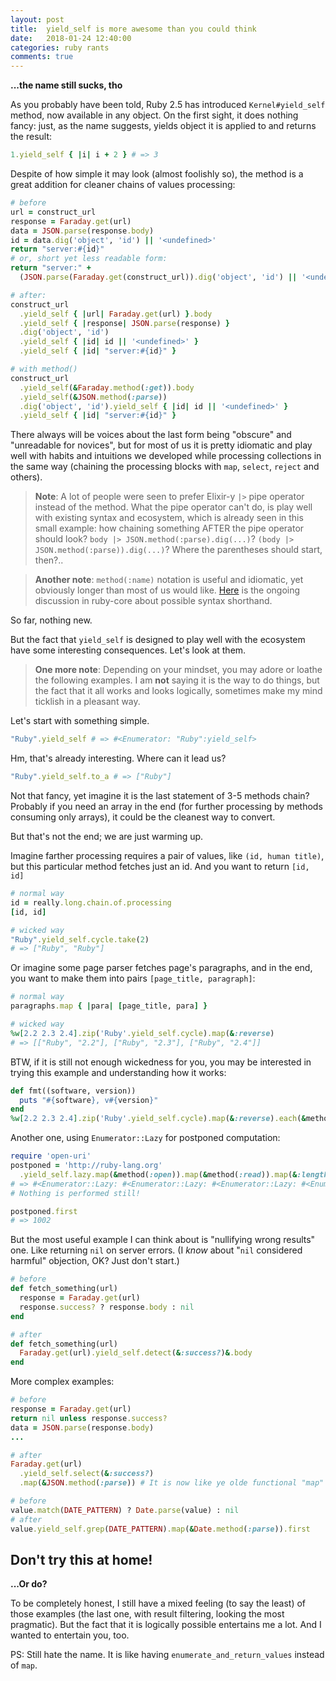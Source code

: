 ```yaml
---
layout: post
title:  yield_self is more awesome than you could think
date:   2018-01-24 12:40:00
categories: ruby rants
comments: true
---
```


**...the name still sucks, tho**

As you probably have been told, Ruby 2.5 has introduced `Kernel#yield_self` method, now available in any object. On the first sight, it does nothing fancy: just, as the name suggests, yields object it is applied to and returns the result:

```ruby
1.yield_self { |i| i + 2 } # => 3
```

Despite of how simple it may look (almost foolishly so), the method is a great addition for cleaner chains of values processing:

```ruby
# before
url = construct_url
response = Faraday.get(url)
data = JSON.parse(response.body)
id = data.dig('object', 'id') || '<undefined>'
return "server:#{id}"
# or, short yet less readable form:
return "server:" +
  (JSON.parse(Faraday.get(construct_url)).dig('object', 'id') || '<undefined>')

# after:
construct_url
  .yield_self { |url| Faraday.get(url) }.body
  .yield_self { |response| JSON.parse(response) }
  .dig('object', 'id')
  .yield_self { |id| id || '<undefined>' }
  .yield_self { |id| "server:#{id}" }

# with method()
construct_url
  .yield_self(&Faraday.method(:get)).body
  .yield_self(&JSON.method(:parse))
  .dig('object', 'id').yield_self { |id| id || '<undefined>' }
  .yield_self { |id| "server:#{id}" }
```

There always will be voices about the last form being "obscure" and "unreadable for novices", but for most of us it is pretty idiomatic and play well with habits and intuitions we developed while processing collections in the same way (chaining the processing blocks with `map`, `select`, `reject` and others).

> **Note**: A lot of people were seen to prefer Elixir-y `|>` pipe operator instead of the method. What the pipe operator can't do, is play well with existing syntax and ecosystem, which is already seen in this small example: how chaining something AFTER the pipe operator should look? `body |> JSON.method(:parse).dig(...)`? `(body |> JSON.method(:parse)).dig(...)`? Where the parentheses should start, then?..

> **Another note**: `method(:name)` notation is useful and idiomatic, yet obviously longer than most of us would like. [Here](https://bugs.ruby-lang.org/issues/13581) is the ongoing discussion in ruby-core about possible syntax shorthand.

So far, nothing new.

But the fact that `yield_self` is designed to play well with the ecosystem have some interesting consequences. Let's look at them.

> **One more note**: Depending on your mindset, you may adore or loathe the following examples. I am **not** saying it is the way to do things, but the fact that it all works and looks logically, sometimes make my mind ticklish in a pleasant way.

Let's start with something simple.

```ruby
"Ruby".yield_self # => #<Enumerator: "Ruby":yield_self>
```

Hm, that's already interesting. Where can it lead us?

```ruby
"Ruby".yield_self.to_a # => ["Ruby"]
```

Not that fancy, yet imagine it is the last statement of 3-5 methods chain? Probably if you need an array in the end (for further processing by methods consuming only arrays), it could be the cleanest way to convert.

But that's not the end; we are just warming up.

Imagine farther processing requires a pair of values, like `(id, human title)`, but this particular method fetches just an id. And you want to return `[id, id]`

```ruby
# normal way
id = really.long.chain.of.processing
[id, id]

# wicked way
"Ruby".yield_self.cycle.take(2)
# => ["Ruby", "Ruby"]
```

Or imagine some page parser fetches page's paragraphs, and in the end, you want to make them into pairs `[page_title, paragraph]`:

```ruby
# normal way
paragraphs.map { |para| [page_title, para] }

# wicked way
%w[2.2 2.3 2.4].zip('Ruby'.yield_self.cycle).map(&:reverse)
# => [["Ruby", "2.2"], ["Ruby", "2.3"], ["Ruby", "2.4"]]
```

BTW, if it is still not enough wickedness for you, you may be interested in trying this example and understanding how it works:

```ruby
def fmt((software, version))
  puts "#{software}, v#{version}"
end
%w[2.2 2.3 2.4].zip('Ruby'.yield_self.cycle).map(&:reverse).each(&method(:fmt))
```

Another one, using `Enumerator::Lazy` for postponed computation:

```ruby
require 'open-uri'
postponed = 'http://ruby-lang.org'
  .yield_self.lazy.map(&method(:open)).map(&method(:read)).map(&:length)
# => #<Enumerator::Lazy: #<Enumerator::Lazy: #<Enumerator::Lazy: #<Enumerator::Lazy: #<Enumerator: "http://ruby-lang.org":yield_self>>:map>:map>:map>
# Nothing is performed still!

postponed.first
# => 1002
```

But the most useful example I can think about is "nullifying wrong results" one. Like returning `nil` on server errors. (I _know_ about "`nil` considered harmful" objection, OK? Just don't start.)

```ruby
# before
def fetch_something(url)
  response = Faraday.get(url)
  response.success? ? response.body : nil
end

# after
def fetch_something(url)
  Faraday.get(url).yield_self.detect(&:success?)&.body
end
```

More complex examples:

```ruby
# before
response = Faraday.get(url)
return nil unless response.success?
data = JSON.parse(response.body)
...

# after
Faraday.get(url)
  .yield_self.select(&:success?)
  .map(&JSON.method(:parse)) # It is now like ye olde functional "map" here

# before
value.match(DATE_PATTERN) ? Date.parse(value) : nil
# after
value.yield_self.grep(DATE_PATTERN).map(&Date.method(:parse)).first
```

## Don't try this at home!

**...Or do?**

To be completely honest, I still have a mixed feeling (to say the least) of those examples (the last one, with result filtering, looking the most pragmatic). But the fact that it is logically possible entertains me a lot. And I wanted to entertain you, too.

PS: Still hate the name. It is like having `enumerate_and_return_values` instead of `map`.
